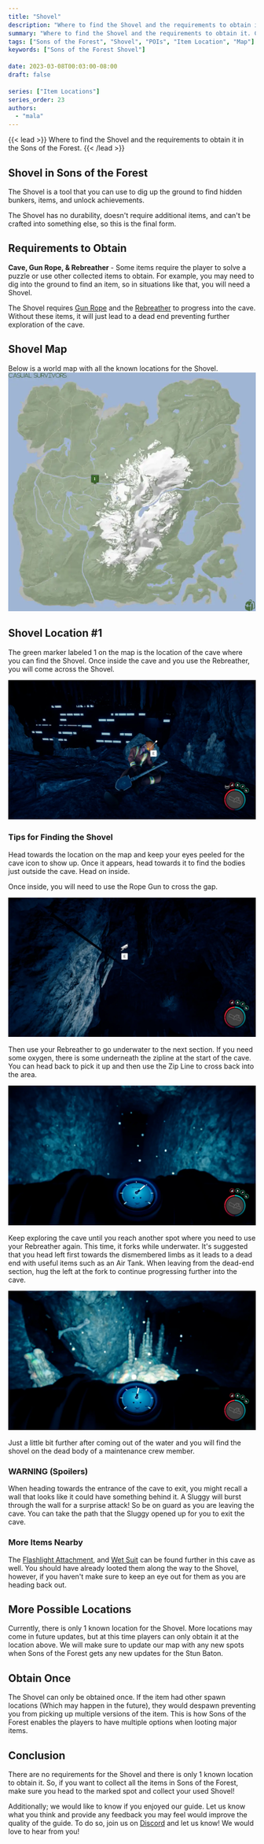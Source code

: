 ```yaml
---
title: "Shovel"
description: "Where to find the Shovel and the requirements to obtain it in the Sons of the Forest."
summary: "Where to find the Shovel and the requirements to obtain it. Click here to learn more about it!"
tags: ["Sons of the Forest", "Shovel", "POIs", "Item Location", "Map"]
keywords: ["Sons of the Forest Shovel"]

date: 2023-03-08T00:03:00-08:00
draft: false

series: ["Item Locations"]
series_order: 23
authors:
  - "mala"
---
```


{{< lead >}}
Where to find the Shovel and the requirements to obtain it in the Sons of the Forest.
{{< /lead >}}

## Shovel in Sons of the Forest
The Shovel is a tool that you can use to dig up the ground to find hidden bunkers, items, and unlock achievements. 

The Shovel has no durability, doesn't require additional items, and can't be crafted into something else, so this is the final form.

## Requirements to Obtain
**Cave, Gun Rope, & Rebreather** - Some items require the player to solve a puzzle or use other collected items to obtain. For example, you may need to dig into the ground to find an item, so in situations like that, you will need a Shovel. 

The Shovel requires [Gun Rope](/sons-of-the-forest/guides/rope-gun/) and the [Rebreather](/sons-of-the-forest/guides/rebreather/) to progress into the cave. Without these items, it will just lead to a dead end preventing further exploration of the cave. 

## Shovel Map
Below is a world map with all the known locations for the Shovel.
![Sons of the Forest Shovel Map Location](img/map.webp)

## Shovel Location #1
The green marker labeled 1 on the map is the location of the cave where you can find the Shovel. Once inside the cave and you use the Rebreather, you will come across the Shovel.

![Sons of the Forest Shovel Location 1](featured.webp)

### Tips for Finding the Shovel
Head towards the location on the map and keep your eyes peeled for the cave icon to show up. Once it appears, head towards it to find the bodies just outside the cave. Head on inside.

Once inside, you will need to use the Rope Gun to cross the gap.

![Sons of the Forest Shovel Zip Line](img/zipline.webp)

Then use your Rebreather to go underwater to the next section. If you need some oxygen, there is some underneath the zipline at the start of the cave. You can head back to pick it up and then use the Zip Line to cross back into the area.

![Sons of the Forest Shovel Water](img/water.webp)

Keep exploring the cave until you reach another spot where you need to use your Rebreather again. This time, it forks while underwater. It's suggested that you head left first towards the dismembered limbs as it leads to a dead end with useful items such as an Air Tank. When leaving from the dead-end section, hug the left at the fork to continue progressing further into the cave.

![Sons of the Forest Shovel Water Part 2](img/water2.webp)

Just a little bit further after coming out of the water and you will find the shovel on the dead body of a maintenance crew member. 

### WARNING (Spoilers)
When heading towards the entrance of the cave to exit, you might recall a wall that looks like it could have something behind it. A Sluggy will burst through the wall for a surprise attack! So be on guard as you are leaving the cave. You can take the path that the Sluggy opened up for you to exit the cave.

### More Items Nearby
The [Flashlight Attachment](/sons-of-the-forest/guides/flashlight-attachment/), and [Wet Suit](/sons-of-the-forest/guides/wet-suit/) can be found further in this cave as well. You should have already looted them along the way to the Shovel, however, if you haven't make sure to keep an eye out for them as you are heading back out.

## More Possible Locations
Currently, there is only 1 known location for the Shovel. More locations may come in future updates, but at this time players can only obtain it at the location above.
We will make sure to update our map with any new spots when Sons of the Forest gets any new updates for the Stun Baton.

## Obtain Once
The Shovel can only be obtained once. If the item had other spawn locations (Which may happen in the future), they would despawn preventing you from picking up multiple versions of the item. This is how Sons of the Forest enables the players to have multiple options when looting major items. 

## Conclusion
There are no requirements for the Shovel and there is only 1 known location to obtain it. So, if you want to collect all the items in Sons of the Forest, make sure you head to the marked spot and collect your used Shovel!

Additionally; we would like to know if you enjoyed our guide. Let us know what you think and provide any feedback you may feel would improve the quality of the guide. To do so, join us on [Discord](https://discord.gg/ZXp93XsKnN) and let us know! We would love to hear from you! 

